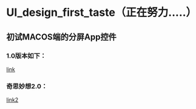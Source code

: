 # UI_design_first_taste（正在努力.....）

## 初试MACOS端的分屏App控件

### 1.0版本如下：
[link](https://gitee.com/XiongXiongHandsome/UI_design/blob/master/First_design_icon/1.0.jpg)

### 奇思妙想2.0：
[link2](https://gitee.com/XiongXiongHandsome/UI_design/blob/master/First_design_icon/2.0.jpg)


